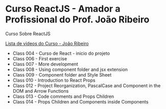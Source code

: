 # Curso ReactJS - Amador a Profissional do Prof. João Ribeiro

Curso Sobre ReactJS

<a href="https://www.youtube.com/watch?v=5-E34hg2S94&list=PLXik_5Br-zO_47e0Zdjog8t2z76Fhlf9M">Lista de vídeos do Curso - João Ribeiro </a>


- Class 004 - Curso de React - inicio do projeto
- Class 006 - First exercise
- Class 007 - More development
- Class 008 - Using component folder and jsx extension
- Class 009 - Component folder and Style Sheet
- Class 010 - Introduction to React Props
- Class 012 - Project Reorganization, PascalCase and Component in the DOM and Arrow Functions
- Class 013 - Code comments and Props Children
- Class 014 - Props Children and Components inside Components